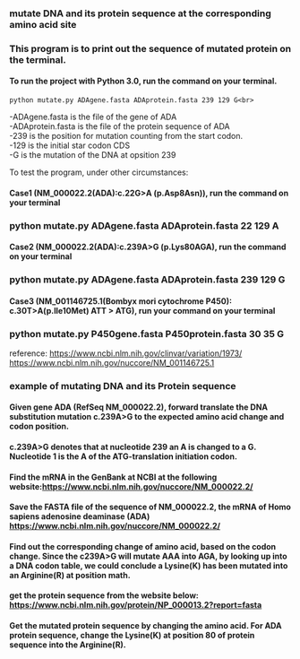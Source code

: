 ### mutate DNA and its protein sequence at the corresponding amino acid site

### This program is to print out the sequence of mutated protein on the terminal.

#### To run the project with Python 3.0, run the command on your terminal.
```
python mutate.py ADAgene.fasta ADAprotein.fasta 239 129 G<br>
```
-ADAgene.fasta is the file of the gene of ADA <br>
-ADAprotein.fasta is the file of the protein sequence of ADA<br>
-239 is the position for mutation counting from the start codon.<br>
-129 is the initial star codon CDS<br>
-G is the mutation of the DNA at opsition 239<br>

To test the program, under other circumstances:

#### Case1 (NM_000022.2(ADA):c.22G>A (p.Asp8Asn)), run the command on your terminal
### python mutate.py ADAgene.fasta ADAprotein.fasta 22 129 A

#### Case2 (NM_000022.2(ADA):c.239A>G (p.Lys80AGA), run the command on your terminal
### python mutate.py ADAgene.fasta ADAprotein.fasta 239 129 G

#### Case3 (NM_001146725.1(Bombyx mori cytochrome P450): c.30T>A(p.Ile10Met) ATT > ATG), run your command on your terminal 
### python mutate.py P450gene.fasta P450protein.fasta 30 35 G 

reference:
https://www.ncbi.nlm.nih.gov/clinvar/variation/1973/
https://www.ncbi.nlm.nih.gov/nuccore/NM_001146725.1

### example of mutating DNA and its Protein sequence
#### Given gene ADA (RefSeq NM_000022.2), forward translate the DNA substitution mutation c.239A>G to the expected amino acid change and codon position.
#### c.239A>G denotes that at nucleotide 239 an A is changed to a G. Nucleotide 1 is the A of the ATG-translation initiation codon.

#### Find the mRNA in the GenBank at NCBI at the following website:https://www.ncbi.nlm.nih.gov/nuccore/NM_000022.2/
#### Save the FASTA file of the sequence of NM_000022.2, the mRNA of Homo sapiens adenosine deaminase (ADA) https://www.ncbi.nlm.nih.gov/nuccore/NM_000022.2/

#### Find out the corresponding change of amino acid, based on the codon change. Since the c239A>G will mutate AAA into AGA, by looking up into a DNA codon table, we could conclude a Lysine(K) has been mutated into an Arginine(R) at position math.

#### get the protein sequence from the website below: https://www.ncbi.nlm.nih.gov/protein/NP_000013.2?report=fasta

#### Get the mutated protein sequence by changing the amino acid. For ADA protein sequence, change the Lysine(K) at position 80 of protein sequence into the Arginine(R).
